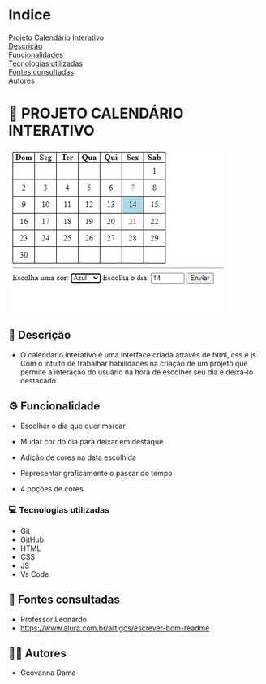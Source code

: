 # Indice

[Projeto Calendário Interativo](#-projeto-calend%C3%A1rio-interativo)    
[Descrição](#-descri%C3%A7%C3%A3o)  
[Funcionalidades](#%EF%B8%8F-funcionalidade)   
[Tecnologias utilizadas](#-tecnologias-utilizadas)   
[Fontes consultadas](#-fontes-consultadas)  
[Autores](#-autores)  

# 🚀 PROJETO CALENDÁRIO INTERATIVO
 
![img](img/MicrosoftTeams-image.png)

## 📝 Descrição 
- O calendario interativo é uma interface criada através de html, css e js. Com o intuito de trabalhar habilidades na criação de um projeto que permite a interação do usuário na hora de escolher seu dia e deixa-lo destacado.

## ⚙️ Funcionalidade 
- Escolher o dia que quer marcar 

- Mudar cor do dia para deixar em destaque 

- Adição de cores na data escolhida

- Representar graficamente o passar do tempo

- 4 opções de cores

### 💻 Tecnologias utilizadas
- Git  
- GitHub  
- HTML  
- CSS  
- JS  
- Vs Code  


## 🔎 Fontes consultadas
- Professor Leonardo  
- https://www.alura.com.br/artigos/escrever-bom-readme  


## 🙎🏽 Autores 
- Geovanna Dama  
